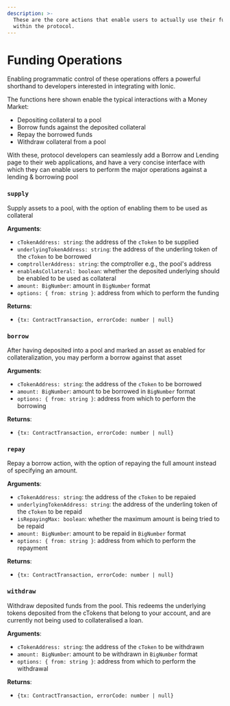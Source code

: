 ```yaml
---
description: >-
  These are the core actions that enable users to actually use their funds
  within the protocol.
---
```


# Funding Operations

Enabling programmatic control of these operations offers a powerful shorthand to developers interested in integrating with Ionic.

The functions here shown enable the typical interactions with a Money Market:

* Depositing collateral to a pool
* Borrow funds against the deposited collateral
* Repay the borrowed funds
* Withdraw collateral from a pool

With these, protocol developers can seamlessly add a Borrow and Lending page to their web applications, and have a very concise interface with which they can enable users to perform the major operations against a lending & borrowing pool

### `supply`

Supply assets to a pool, with the option of enabling them to be used as collateral

**Arguments**:

* `cTokenAddress: string`: the address of the `cToken` to be supplied
* `underlyingTokenAddress: string`: the address of the underling token of the `cToken` to be borrowed
* `comptrollerAddress: string`: the comptroller e.g., the pool's address
* `enableAsCollateral: boolean`: whether the deposited underlying should be enabled to be used as collateral
* `amount: BigNumber`: amount in `BigNumber` format
* `options: { from: string }`: address from which to perform the funding

**Returns**:

* `{tx: ContractTransaction, errorCode: number | null}`

### `borrow`

After having deposited into a pool and marked an asset as enabled for collateralization, you may perform a borrow against that asset

**Arguments**:

* `cTokenAddress: string`: the address of the `cToken` to be borrowed
* `amount: BigNumber`: amount to be borrowed in `BigNumber` format
* `options: { from: string }`: address from which to perform the borrowing

**Returns**:

* `{tx: ContractTransaction, errorCode: number | null}`

### `repay`

Repay a borrow action, with the option of repaying the full amount instead of specifying an amount.

**Arguments**:

* `cTokenAddress: string`: the address of the `cToken` to be repaied
* `underlyingTokenAddress: string`: the address of the underling token of the `cToken` to be repaid
* `isRepayingMax: boolean`: whether the maximum amount is being tried to be repaid
* `amount: BigNumber`: amount to be repaid in `BigNumber` format
* `options: { from: string }`: address from which to perform the repayment

**Returns**:

* `{tx: ContractTransaction, errorCode: number | null}`

### `withdraw`

Withdraw deposited funds from the pool. This redeems the underlying tokens deposited from the cTokens that belong to your account, and are currently not being used to collateralised a loan.

**Arguments**:

* `cTokenAddress: string`: the address of the `cToken` to be withdrawn
* `amount: BigNumber`: amount to be withdrawn in `BigNumber` format
* `options: { from: string }`: address from which to perform the withdrawal

**Returns**:

* `{tx: ContractTransaction, errorCode: number | null}`
